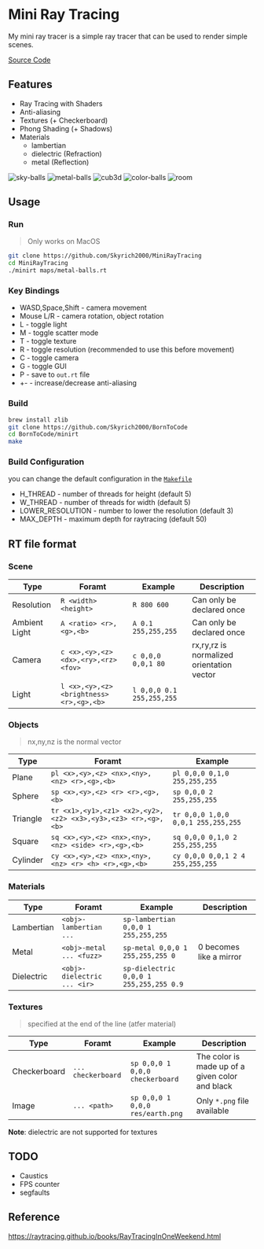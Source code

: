 # Mini Ray Tracing

My mini ray tracer is a simple ray tracer that can be used to render simple scenes.

[Source Code](https://github.com/Skyrich2000/BornToCode/tree/master/minirt)

## Features

* Ray Tracing with Shaders
* Anti-aliasing
* Textures (+ Checkerboard)
* Phong Shading (+ Shadows)
* Materials
    * lambertian
    * dielectric (Refraction)
    * metal (Reflection)

![sky-balls](./img/sky-balls.png)
![metal-balls](./img/metal-balls.png)
![cub3d](./img/cub3d.png)
![color-balls](./img/color-balls.png)
![room](./img/room.png)

## Usage
### Run

> Only works on MacOS

```bash
git clone https://github.com/Skyrich2000/MiniRayTracing
cd MiniRayTracing
./minirt maps/metal-balls.rt
```

### Key Bindings

* WASD,Space,Shift - camera movement
* Mouse L/R - camera rotation, object rotation
* L - toggle light
* M - toggle scatter mode
* T - toggle texture
* R - toggle resolution (recommended to use this before movement)
* C - toggle camera
* G - toggle GUI
* P - save to `out.rt` file
* +- - increase/decrease anti-aliasing

### Build

```bash
brew install zlib
git clone https://github.com/Skyrich2000/BornToCode
cd BornToCode/minirt
make
```

### Build Configuration

you can change the default configuration in the [`Makefile`](https://github.com/Skyrich2000/BornToCode/blob/master/minirt/Makefile#L87)

* H_THREAD - number of threads for height (default 5)
* W_THREAD - number of threads for width (default 5)
* LOWER_RESOLUTION - number to lower the resolution (default 3)
* MAX_DEPTH - maximum depth for raytracing (default 50)

## RT file format
### Scene

| Type | Foramt | Example | Description |
| ---- | ------ | ------- | ----------- |
| Resolution | `R <width> <height>` | `R 800 600` | Can only be declared once |
| Ambient Light | `A <ratio> <r>,<g>,<b>` | `A 0.1 255,255,255` | Can only be declared once |
| Camera | `c <x>,<y>,<z> <dx>,<ry>,<rz> <fov>` | `c 0,0,0 0,0,1 80` | rx,ry,rz is normalized orientation vector |
| Light | `l <x>,<y>,<z> <brightness> <r>,<g>,<b>` | `l 0,0,0 0.1 255,255,255` | |

### Objects

> nx,ny,nz is the normal vector

| Type | Foramt | Example |
| ---- | ------ | ------- |
| Plane | `pl <x>,<y>,<z> <nx>,<ny>,<nz> <r>,<g>,<b>` | `pl 0,0,0 0,1,0 255,255,255` |
| Sphere | `sp <x>,<y>,<z> <r> <r>,<g>,<b>` | `sp 0,0,0 2 255,255,255` |
| Triangle | `tr <x1>,<y1>,<z1> <x2>,<y2>,<z2> <x3>,<y3>,<z3> <r>,<g>,<b>` | `tr 0,0,0 1,0,0 0,0,1 255,255,255` |
| Square | `sq <x>,<y>,<z> <nx>,<ny>,<nz> <side> <r>,<g>,<b>` | `sq 0,0,0 0,1,0 2 255,255,255` |
| Cylinder | `cy <x>,<y>,<z> <nx>,<ny>,<nz> <r> <h> <r>,<g>,<b>` | `cy 0,0,0 0,0,1 2 4 255,255,255` |

### Materials

| Type | Foramt | Example | Description |
| ---- | ------ | ------- | ----------- |
| Lambertian | `<obj>-lambertian ... ` | `sp-lambertian 0,0,0 1 255,255,255` | |
| Metal | `<obj>-metal ... <fuzz>` | `sp-metal 0,0,0 1 255,255,255 0` | 0 becomes like a mirror |
| Dielectric | `<obj>-dielectric ... <ir>` | `sp-dielectric 0,0,0 1 255,255,255 0.9` | |

### Textures

> specified at the end of the line (atfer material)

| Type | Foramt | Example | Description |
| ---- | ------ | ------- | ----------- |
| Checkerboard | `... checkerboard` | `sp 0,0,0 1 0,0,0 checkerboard` |  The color is made up of a given color and black |
| Image | `... <path>` | `sp 0,0,0 1 0,0,0 res/earth.png` | Only `*.png` file available |

**Note**: dielectric are not supported for textures

## TODO

* Caustics
* FPS counter
* segfaults

## Reference

https://raytracing.github.io/books/RayTracingInOneWeekend.html
